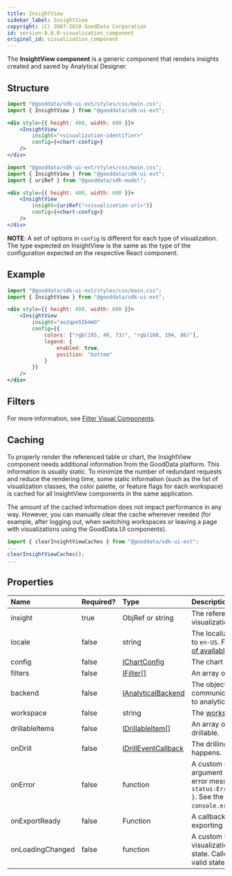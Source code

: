 ```yaml
---
title: InsightView
sidebar_label: InsightView
copyright: (C) 2007-2018 GoodData Corporation
id: version-8.0.0-visualization_component
original_id: visualization_component
---
```


The **InsightView component** is a generic component that renders insights created and saved by Analytical Designer.

## Structure

```jsx
import "@gooddata/sdk-ui-ext/styles/css/main.css";
import { InsightView } from "@gooddata/sdk-ui-ext";

<div style={{ height: 400, width: 600 }}>
    <InsightView
        insight="<visualization-identifier>"
        config={<chart-config>}
    />
</div>
```

```jsx
import "@gooddata/sdk-ui-ext/styles/css/main.css";
import { InsightView } from "@gooddata/sdk-ui-ext";
import { uriRef } from "@gooddata/sdk-model";

<div style={{ height: 400, width: 600 }}>
    <InsightView
        insight={uriRef("<visualization-uri>")}
        config={<chart-config>}
    />
</div>
```
**NOTE**: A set of options in `config` is different for each type of visualization. The type expected on InsightView is the same as the type of the configuration expected on the respective React component.

## Example

```jsx
import "@gooddata/sdk-ui-ext/styles/css/main.css";
import { InsightView } from "@gooddata/sdk-ui-ext";

<div style={{ height: 400, width: 600 }}>
    <InsightView
        insight="aoJqpe5Ib4mO"
        config={{
            colors: ["rgb(195, 49, 73)", "rgb(168, 194, 86)"],
            legend: {
                enabled: true,
                position: "bottom"
            }
        }}
    />
</div>
```

## Filters

For more information, see [Filter Visual Components](30_tips__filter_visual_components.md).

## Caching

To properly render the referenced table or chart, the InsightView component needs additional information from the GoodData platform. This information is usually static. To minimize the number of redundant requests and reduce the rendering time, some static information (such as the list of visualization classes, the color palette, or feature flags for each workspace) is cached for all InsightView components in the same application.

The amount of the cached information does not impact performance in any way. However, you can manually clear the cache whenever needed (for example, after logging out, when switching workspaces or leaving a page with visualizations using the GoodData.UI components).

```javascript
import { clearInsightViewCaches } from "@gooddata/sdk-ui-ext";
...
clearInsightViewCaches();
...
```

## Properties

| Name | Required? | Type | Description |
| :--- | :--- | :--- | :--- |
| insight | true | ObjRef or string | The reference to or the identifier of the visualization the to be rendered |
| locale | false | string | The localization of the visualization. Defaults to `en-US`. For other languages, see the [full list of available localizations](https://github.com/gooddata/gooddata-ui-sdk/blob/master/libs/sdk-ui/src/base/localization/Locale.ts). |
| config  | false | [IChartConfig](15_props__chart_config.md) | The chart configuration object |
| filters | false | [IFilter[]](30_tips__filter_visual_components.md) | An array of filter definitions |
| backend | false | [IAnalyticalBackend](https://sdk.gooddata.com/gooddata-ui-apidocs/docs/sdk-backend-spi.ianalyticalbackend.html) | The object with the configuration related to communication with the backend and access to analytical workspaces |
| workspace | false | string | The [workspace](model_helpers) ID |
| drillableItems | false | [IDrillableItem[]](15_props__drillable_item.md) | An array of points and attribute values to be drillable.|
| onDrill | false | [IDrillEventCallback](15_props__on_drill.md) | The drilling event catcher. Called when drilling happens. |
| onError | false | function | A custom error handler. Called with the argument containing the state and original error message, for example, `{ status:ErrorStates.BAD_REQUEST,error: {...} }`. See the [full list of error states](https://github.com/gooddata/gooddata-ui-sdk/blob/master/libs/sdk-ui/src/base/errors/GoodDataSdkError.ts). Defaults to `console.error`.|
| onExportReady | false | Function | A callback when the component is ready for exporting its data |
| onLoadingChanged | false | function | A custom loading handler. Called when a visualization changes to/from the loading state. Called with the argument denoting a valid state, for example, `{ isLoading:false}`. |
